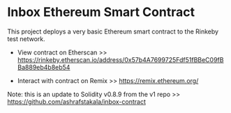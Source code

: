 # Inbox Ethereum Smart Contract

This project deploys a very basic Ethereum smart contract to the Rinkeby test network.

- View contract on Etherscan >> https://rinkeby.etherscan.io/address/0x57b4A7699725Fdf51fBBeC09fBBa889eb4b8eb54

- Interact with contract on Remix >> https://remix.ethereum.org/

Note: this is an update to Solidity v0.8.9 from the v1 repo >> https://github.com/ashrafstakala/inbox-contract
